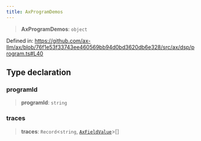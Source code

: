 ```yaml
---
title: AxProgramDemos
---
```


> **AxProgramDemos**: `object`

Defined in: https://github.com/ax-llm/ax/blob/76f1e53f33743ee460569bb94d0bd3620db6e328/src/ax/dsp/program.ts#L40

## Type declaration

<a id="programId"></a>

### programId

> **programId**: `string`

<a id="traces"></a>

### traces

> **traces**: `Record`\<`string`, [`AxFieldValue`](/api/#03-apidocs/typealiasaxfieldvalue)\>[]
